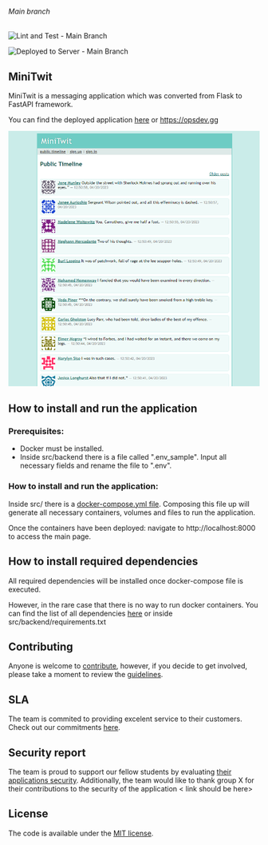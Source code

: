 ###### Main branch
![Lint and Test - Main Branch](https://github.com/MinitwitGroupI/Minitwit/actions/workflows/lint-and-test.yml/badge.svg?branch=main)

![Deployed to Server - Main Branch](https://github.com/MinitwitGroupI/Minitwit/actions/workflows/deploy.yaml/badge.svg?branch=main)

## MiniTwit

MiniTwit is a messaging application which was converted from Flask to FastAPI framework.

You can find the deployed application [here](https://opsdev.gg) or https://opsdev.gg

![Landing Page](docs/images/landingpage.png?raw=true)

## How to install and run the application

### Prerequisites: 
- Docker must be installed.
- Inside src/backend there is a file called ".env_sample". Input all necessary fields and rename the file to ".env".

### How to install and run the application:

Inside src/ there is a [docker-compose.yml file](src/docker-compose.yml).
Composing this file up will generate all necessary containers, volumes and files to run the application.

Once the containers have been deployed: navigate to http://localhost:8000 to access the main page.

## How to install required dependencies

All required dependencies will be installed once docker-compose file is executed.

However, in the rare case that there is no way to run docker containers. You can find the list of all dependencies [here](src/backend/requirements.txt) or inside src/backend/requirements.txt

## Contributing

Anyone is welcome to [contribute](docs/CONTRIBUTE.md),
however, if you decide to get involved, please take a moment to review
the [guidelines](docs/CONTRIBUTE.md).

## SLA

The team is commited to providing excelent service to their customers. Check out our commitments [here](docs/SLA.md).

## Security report

The team is proud to support our fellow students by evaluating [their applications security](docs/security%20report/Group%20I%20%20-%20Security%20Assessment%20Findings%20Report.pdf).
Additionally, the team would like to thank group X for their contributions to the security of the application < link should be here>

## License

The code is available under the [MIT license](docs/LICENSE).